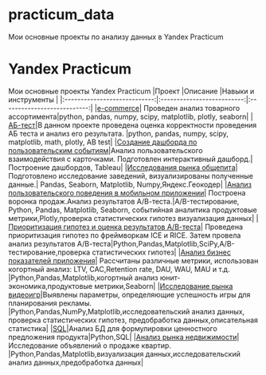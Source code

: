 # practicum_data
Мои основные проекты по анализу данных в  Yandex Practicum
# Yandex Practicum
Мои основные проекты Yandex Practicum
|Проект                  |Описание                 |Навыки и инструменты                        |
|:----------------------------:|:--------------------------:|:---------------------------:|
|[e-commerce](https://github.com/ValencyLat/practicum_data/blob/main/Final/e-commerce_git.ipynb)| Проведен анализ товарного ассортимента|python, pandas, numpy, scipy, matplotlib, plotly, seaborn|
|[АБ-тест](https://github.com/ValencyLat/practicum_data/blob/main/Final/ab_test.ipynb)|В данном проекте проведена оценка корректности проведения АБ теста и анализ его  результата.  |python, pandas, numpy, scipy, matplotlib, math, plotly, AB test|
|[Создание дашборда по пользовательским событиям](https://public.tableau.com/authoring/proect_dzen/Dashboard1#1)|Анализ пользовательского взаимодействия с карточками. Подготовлен интерактивный дашборд.|Построение дашбордов, Tableau|
|[Исследования рынка общепита](https://github.com/ValencyLat/practicum_data/blob/main/data_history/ffa90f15-ac8a-4b42-a044-06880a55dc55%20(1).ipynb)|Подготовлено исследование  заведений, визуализированы полученные данные.| Pandas, Seaborn, Matplotlib, Numpy,Яндекс.Геокодер|
|[Анализ пользовательского поведения в мобильном приложении](https://github.com/ValencyLat/practicum_data/blob/main/made_2/0a8222a9-722b-44b4-ba68-40dd87feb423.ipynb)| Построена воронка продаж.Анализ результатов А/В-теста.|A/B-тестирование, Python, Pandas, Matplotlib, Seaborn, событийная аналитика продуктовые метрики,Plotly,проверка статистических гипотез визуализация данных|
|[Приоритизация гипотез и оценка результатов А/В-теста](https://github.com/ValencyLat/practicum_data/blob/main/business/00c108db-5b4e-45f2-968d-662940df1240.ipynb)| Проведена приоритизация гипотез по фреймворкам ICE и RICE. Затем провела анализ результатов А/В-теста|Python,Pandas,Matplotlib,SciPy,A/B-тестирование,проверка статистических гипотез|
|[Анализ бизнес показателей приложения](https://github.com/ValencyLat/practicum_data/blob/main/business_analysis/1c96fee4-af67-4c6f-bc39-6dcac175a197%20(1).ipynb)| Рассчитаны различные метрики, использован когортный анализ: LTV, CAC,Retention rate, DAU, WAU, MAU и т.д.  |Python,Pandas,Matplotlib,когортный анализ юнит-экономика,продуктовые метрики,Seaborn|
|[Исследование рынка видеоигр](https://github.com/ValencyLat/practicum_data/blob/main/made_1/82fc3a08-227d-4f5d-97aa-8a0078465ac7%20(2).ipynb)|Выявлены параметры, определяющие успешность игры для планирования рекламы. |Python,Pandas,NumPy,Matplotlib,исследовательский анализ данных, проверка статистических гипотез, предобработка данных,описательная статистика|
|[SQL](https://github.com/ValencyLat/practicum_data/blob/main/Final/0feec723-4c1c-4e91-9daf-009bcadb0db6%20(1).ipynb)|Анализ БД для формулировки ценностного предложения продукта|Python,SQL|
|[Анализ рынка недвижимости](https://github.com/ValencyLat/practicum_data/blob/main/real_estate_analysis/fd5b7f55-4f26-4509-bd80-2bedae166434%20(3).ipynb)|Исследование объявлений о продаже квартир. |Python,Pandas,Matplotlib,визуализация данных,исследовательский анализ данных,предобработка данных|
